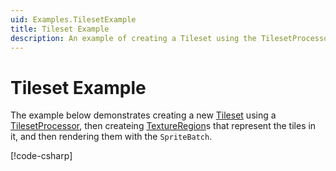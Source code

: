 ```yaml
---
uid: Examples.TilesetExample
title: Tileset Example
description: An example of creating a Tileset using the TilesetProcessor.
---
```


# Tileset Example

The example below demonstrates creating a new [Tileset](<xref:MonoGame.Aseprite.Tilemaps.Tileset>) using a [TilesetProcessor](<xref:MonoGame.Aseprite.Content.Processors.TilesetProcessor>), then createing [TextureRegion](<xref:MonoGame.Aseprite.TextureRegion>)s that represent the tiles in it,  and then rendering them with the `SpriteBatch`.

[!code-csharp[](TilemapExample.cs?highlight=3-5,11,13-15,32,35,40-42,52-54)]
